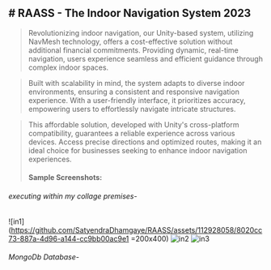 ## # **RAASS - The Indoor Navigation System 2023**
> Revolutionizing indoor navigation, our Unity-based system, utilizing NavMesh technology, offers a cost-effective solution without additional financial commitments. Providing dynamic, real-time navigation, users experience seamless and efficient guidance through complex indoor spaces.

> Built with scalability in mind, the system adapts to diverse indoor environments, ensuring a consistent and responsive navigation experience. With a user-friendly interface, it prioritizes accuracy, empowering users to effortlessly navigate intricate structures.

> This affordable solution, developed with Unity's cross-platform compatibility, guarantees a reliable experience across various devices. Access precise directions and optimized routes, making it an ideal choice for businesses seeking to enhance indoor navigation experiences.
>
> #### Sample Screenshots:
###### executing within my collage premises-
![in1](https://github.com/SatyendraDhamgaye/RAASS/assets/112928058/8020cc73-887a-4d96-a144-cc9bb00ac9e1 =200x400) ![in2](https://github.com/SatyendraDhamgaye/RAASS/assets/112928058/6937f75f-a1bf-4c76-85e1-67450fea98a0)
![in3](https://github.com/SatyendraDhamgaye/RAASS/assets/112928058/4941ffe0-c016-4979-8ab9-5610d4555574)

###### MongoDb Database-
